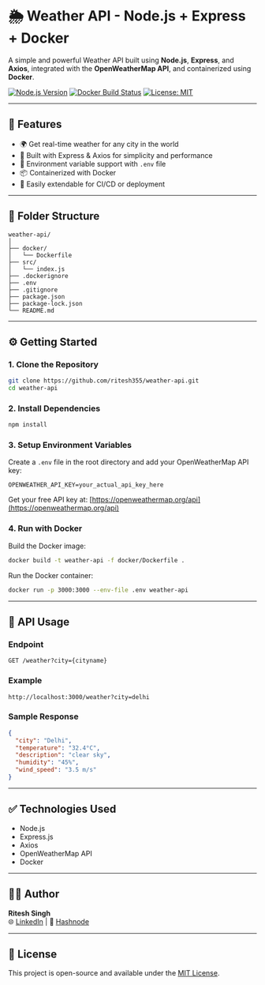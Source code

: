 # 🌦️ Weather API - Node.js + Express + Docker

A simple and powerful Weather API built using **Node.js**, **Express**, and **Axios**, integrated with the **OpenWeatherMap API**, and containerized using **Docker**.

[![Node.js Version](https://img.shields.io/badge/Node.js-v16.0.0-green)](https://nodejs.org/)
[![Docker Build Status](https://img.shields.io/docker/cloud/build/ritesh355/weather-api)](https://hub.docker.com/r/ritesh355/weather-api)
[![License: MIT](https://img.shields.io/badge/License-MIT-yellow.svg)](https://opensource.org/licenses/MIT)

---

## 🚀 Features

- 🌍 Get real-time weather for any city in the world
- 🔧 Built with Express & Axios for simplicity and performance
- 🔐 Environment variable support with `.env` file
- 📦 Containerized with Docker
- 🧪 Easily extendable for CI/CD or deployment

---

## 📁 Folder Structure

```
weather-api/
│
├── docker/
│   └── Dockerfile
├── src/
│   └── index.js
├── .dockerignore
├── .env
├── .gitignore
├── package.json
├── package-lock.json
└── README.md
```

---

## ⚙️ Getting Started

### 1. Clone the Repository

```bash
git clone https://github.com/ritesh355/weather-api.git
cd weather-api
```

### 2. Install Dependencies

```bash
npm install
```

### 3. Setup Environment Variables

Create a `.env` file in the root directory and add your OpenWeatherMap API key:

```plaintext
OPENWEATHER_API_KEY=your_actual_api_key_here
```

Get your free API key at: [https://openweathermap.org/api](https://openweathermap.org/api)

### 4. Run with Docker

Build the Docker image:

```bash
docker build -t weather-api -f docker/Dockerfile .
```

Run the Docker container:

```bash
docker run -p 3000:3000 --env-file .env weather-api
```

---

## 🔌 API Usage

### Endpoint

```
GET /weather?city={cityname}
```

### Example

```
http://localhost:3000/weather?city=delhi
```

### Sample Response

```json
{
  "city": "Delhi",
  "temperature": "32.4°C",
  "description": "clear sky",
  "humidity": "45%",
  "wind_speed": "3.5 m/s"
}
```

---

## ✅ Technologies Used

- Node.js
- Express.js
- Axios
- OpenWeatherMap API
- Docker

---

## 👨‍💻 Author

**Ritesh Singh**  
🌐 [LinkedIn](https://www.linkedin.com/in/ritesh-singh-092b84340/) | 📝 [Hashnode](https://ritesh-devops.hashnode.dev/)

---

## 📄 License

This project is open-source and available under the [MIT License](https://opensource.org/licenses/MIT).
